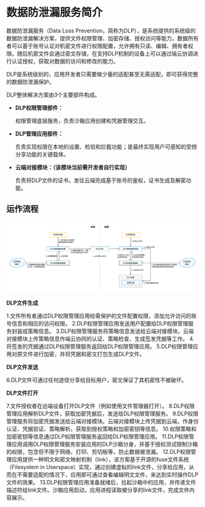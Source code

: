 # 数据防泄漏服务简介
<!--Kit: Data Protection Kit-->
<!--Subsystem: Security-->
<!--Owner: @winnieHuYu-->
<!--SE: @lucky-jinduo-->
<!--TSE: @nacyli-->

数据防泄漏服务（Data Loss Prevention，简称为DLP），是系统提供的系统级的数据防泄漏解决方案，提供文件权限管理、加密存储、授权访问等能力，数据所有者可以基于账号认证对机密文件进行权限配置，允许拥有只读、编辑、拥有者权限。随后机密文件会通过密文存储，在支持DLP机制的设备上可以通过端云协调进行认证授权，获取对数据的访问和修改的能力。

DLP是系统级别的，应用开发者只需要做少量的适配甚至无需适配，即可获得完整的数据防泄漏保护。

DLP整体解决方案由3个主要部件构成。

- **DLP权限管理部件：**

  权限管理底层服务，负责沙箱应用创建和凭据管理交互。

- **DLP管理应用部件：**

  负责实现权限在本地的设置、检验和拦截功能；是最终实现用户可感知的受控分享功能的关键载体。

- **云端对接模块：（该模块当前需开发者自行实现）**

  负责将DLP文件的证书，发往云端完成基于账号的鉴权，证书生成及解密功能。

## 运作流程

![](figures/dlp-intro.png)

**DLP文件生成**

1.文件所有者通过DLP权限管理应用给需保护的文件配置权限，添加允许访问的账号信息和相应的访问权限。
2.DLP权限管理应用发送用户配置给DLP权限管理服务封装成策略信息。
3.DLP权限管理服务将策略信息发送给云端对接模块。云端对接模块上传策略信息作端云协同的认证、策略检查、生成签发凭据等工作。
4.将签发的凭据通过DLP权限管理服务返回给DLP权限管理应用。
5.DLP权限管理应用对原文件进行加密，并将凭据和密文打包生成DLP文件。

**DLP文件发送**

6.DLP文件可通过任何途径分享给目标用户，密文保证了其机密性不被破坏。

**DLP文件打开**

7.文件授权者在远端设备打开DLP文件（例如使用文件管理器打开）。
8.DLP权限管理应用解析DLP文件，获取加密凭据后，发送给DLP权限管理服务。
9.DLP权限管理服务将加密凭据发送给云端对接模块。云端对接模块上传凭据到云端，作身份认证、凭据验证、策略解析。获取到授权策略和加密密钥等信息。
10.权限策略和加密密钥等信息通过DLP权限管理服务返回给DLP权限管理应用。
11.DLP权限管理应用调用DLP权限管理服务安装应用的DLP沙箱分身，并基于授权测试限制沙箱的权限，包含但不限于网络、打印、剪切板等，防止数据被泄漏。
12.DLP权限管理应用提供一种明文和密文映射机制（link），该方案基于开源的fuse文件系统（Filesystem in Userspace）实现，通过创建虚拟的link文件，分享给应用，从而在不需要适配的情况下，应用即可通过查看编辑明文文件，来达到实时操作DLP文件的效果。
13.DLP权限管理应用准备就绪后，拉起沙箱中的应用，并传递文件描述符给link文件。沙箱应用启动，应用进程读取被分享的link文件，完成文件内容展示。
